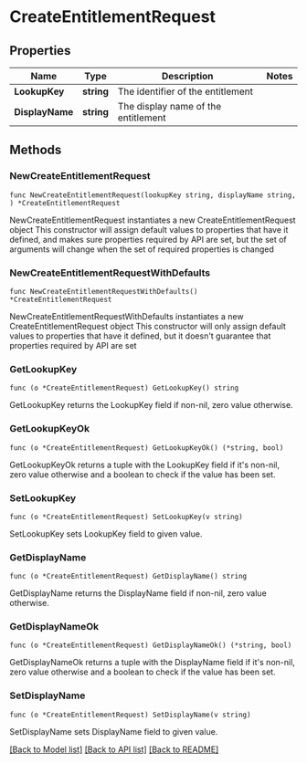 # CreateEntitlementRequest

## Properties

Name | Type | Description | Notes
------------ | ------------- | ------------- | -------------
**LookupKey** | **string** | The identifier of the entitlement | 
**DisplayName** | **string** | The display name of the entitlement | 

## Methods

### NewCreateEntitlementRequest

`func NewCreateEntitlementRequest(lookupKey string, displayName string, ) *CreateEntitlementRequest`

NewCreateEntitlementRequest instantiates a new CreateEntitlementRequest object
This constructor will assign default values to properties that have it defined,
and makes sure properties required by API are set, but the set of arguments
will change when the set of required properties is changed

### NewCreateEntitlementRequestWithDefaults

`func NewCreateEntitlementRequestWithDefaults() *CreateEntitlementRequest`

NewCreateEntitlementRequestWithDefaults instantiates a new CreateEntitlementRequest object
This constructor will only assign default values to properties that have it defined,
but it doesn't guarantee that properties required by API are set

### GetLookupKey

`func (o *CreateEntitlementRequest) GetLookupKey() string`

GetLookupKey returns the LookupKey field if non-nil, zero value otherwise.

### GetLookupKeyOk

`func (o *CreateEntitlementRequest) GetLookupKeyOk() (*string, bool)`

GetLookupKeyOk returns a tuple with the LookupKey field if it's non-nil, zero value otherwise
and a boolean to check if the value has been set.

### SetLookupKey

`func (o *CreateEntitlementRequest) SetLookupKey(v string)`

SetLookupKey sets LookupKey field to given value.


### GetDisplayName

`func (o *CreateEntitlementRequest) GetDisplayName() string`

GetDisplayName returns the DisplayName field if non-nil, zero value otherwise.

### GetDisplayNameOk

`func (o *CreateEntitlementRequest) GetDisplayNameOk() (*string, bool)`

GetDisplayNameOk returns a tuple with the DisplayName field if it's non-nil, zero value otherwise
and a boolean to check if the value has been set.

### SetDisplayName

`func (o *CreateEntitlementRequest) SetDisplayName(v string)`

SetDisplayName sets DisplayName field to given value.



[[Back to Model list]](../README.md#documentation-for-models) [[Back to API list]](../README.md#documentation-for-api-endpoints) [[Back to README]](../README.md)


